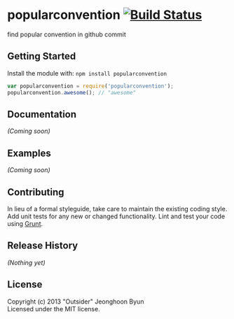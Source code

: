 # popularconvention [![Build Status](https://secure.travis-ci.org/outsider/popularconvention.png?branch=master)](http://travis-ci.org/outsider/popularconvention)

find popular convention in github commit

## Getting Started
Install the module with: `npm install popularconvention`

```javascript
var popularconvention = require('popularconvention');
popularconvention.awesome(); // "awesome"
```

## Documentation
_(Coming soon)_

## Examples
_(Coming soon)_

## Contributing
In lieu of a formal styleguide, take care to maintain the existing coding style. Add unit tests for any new or changed functionality. Lint and test your code using [Grunt](http://gruntjs.com/).

## Release History
_(Nothing yet)_

## License
Copyright (c) 2013 "Outsider" Jeonghoon Byun  
Licensed under the MIT license.
